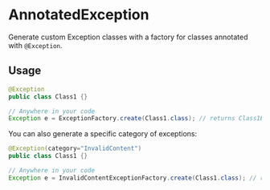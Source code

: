 # AnnotatedException

Generate custom Exception classes with a factory for classes annotated with `@Exception`.

## Usage

```java
@Exception
public class Class1 {}

// Anywhere in your code
Exception e = ExceptionFactory.create(Class1.class); // returns Class1Exception
```

You can also generate a specific category of exceptions:

```java
@Exception(category="InvalidContent")
public class Class1 {}

// Anywhere in your code
Exception e = InvalidContentExceptionFactory.create(Class1.class); // returns Class1InvalidContentException
```
